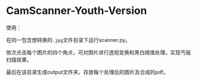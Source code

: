 ﻿# CamScanner-Youth-Version
 
使用：

在同一包含想转换的`.jpg`文件目录下运行scanner.py。

依次点击每个图片的四个角点，可对图片进行透视变换和黑白阈值处理，实现丐版扫描效果。

最后在该目录生成output文件夹，存放每个处理后的图片及合成的pdf。
